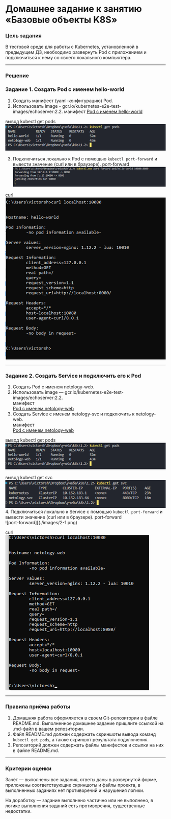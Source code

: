 # Домашнее задание к занятию «Базовые объекты K8S»

### Цель задания

В тестовой среде для работы с Kubernetes, установленной в предыдущем ДЗ, необходимо развернуть Pod с приложением и подключиться к нему со своего локального компьютера. 


------
### Решение

### Задание 1. Создать Pod с именем hello-world

1. Создать манифест (yaml-конфигурацию) Pod.
2. Использовать image - gcr.io/kubernetes-e2e-test-images/echoserver:2.2.
манифест
[Pod с именем hello-world](./files/hello-world.yaml)  

вывод kubectl get pods  
![kubectl get pods](./images/1-0.png)  

3. Подключиться локально к Pod с помощью `kubectl port-forward` и вывести значение (curl или в браузере).
port-forward  
![port-forward](./images/1-1.png)  

curl  
![curl](./images/1-2.png)  

------

### Задание 2. Создать Service и подключить его к Pod

1. Создать Pod с именем netology-web.
2. Использовать image — gcr.io/kubernetes-e2e-test-images/echoserver:2.2.  
манифест  
[Pod с именем netology-web](./files/netology-web.yaml)  
3. Создать Service с именем netology-svc и подключить к netology-web.  
манифест  
[Pod с именем netology-web](./files/netology-svc.yaml)  

вывод kubectl get pods  
![kubectl get pods](./images/1-0.png)  

вывод kubectl get svc  
![kubectl get pods](./images/2-0.png)    
4. Подключиться локально к Service с помощью `kubectl port-forward` и вывести значение (curl или в браузере).
port-forward  
![port-forward][(./images/2-1.png)  

curl  
![curl](./images/2-2.png)    




------


### Правила приёма работы

1. Домашняя работа оформляется в своем Git-репозитории в файле README.md. Выполненное домашнее задание пришлите ссылкой на .md-файл в вашем репозитории.
2. Файл README.md должен содержать скриншоты вывода команд `kubectl get pods`, а также скриншот результата подключения.
3. Репозиторий должен содержать файлы манифестов и ссылки на них в файле README.md.

------

### Критерии оценки
Зачёт — выполнены все задания, ответы даны в развернутой форме, приложены соответствующие скриншоты и файлы проекта, в выполненных заданиях нет противоречий и нарушения логики.

На доработку — задание выполнено частично или не выполнено, в логике выполнения заданий есть противоречия, существенные недостатки.
